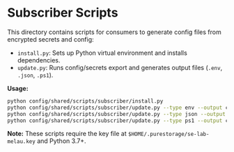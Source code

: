 # Subscriber Scripts

This directory contains scripts for consumers to generate config files from encrypted secrets and config:

- `install.py`: Sets up Python virtual environment and installs dependencies.
- `update.py`: Runs config/secrets export and generates output files (`.env`, `.json`, `.ps1`).

**Usage:**

```sh
python config/shared/scripts/subscriber/install.py
python config/shared/scripts/subscriber/update.py --type env --output config/shared/export/lab-config.env
python config/shared/scripts/subscriber/update.py --type json --output config/shared/export/lab-config.json
python config/shared/scripts/subscriber/update.py --type ps1 --output config/shared/export/vmware-config.ps1
```

**Note:** These scripts require the key file at `$HOME/.purestorage/se-lab-melau.key` and Python 3.7+.

